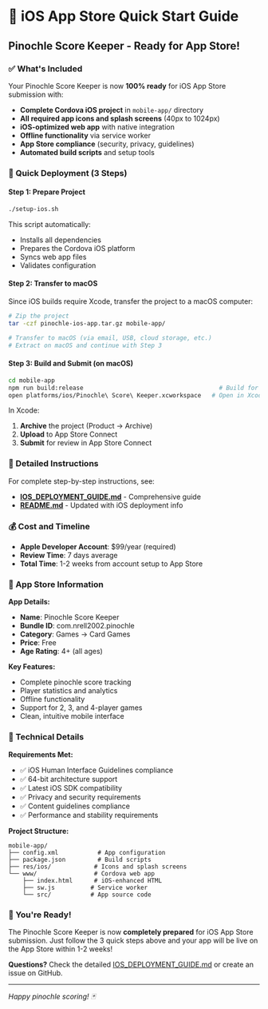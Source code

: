 # 🍎 iOS App Store Quick Start Guide

## Pinochle Score Keeper - Ready for App Store!

### ✅ What's Included

Your Pinochle Score Keeper is now **100% ready** for iOS App Store submission with:

- **Complete Cordova iOS project** in `mobile-app/` directory
- **All required app icons and splash screens** (40px to 1024px)
- **iOS-optimized web app** with native integration
- **Offline functionality** via service worker
- **App Store compliance** (security, privacy, guidelines)
- **Automated build scripts** and setup tools

### 🚀 Quick Deployment (3 Steps)

#### Step 1: Prepare Project
```bash
./setup-ios.sh
```
This script automatically:
- Installs all dependencies
- Prepares the Cordova iOS platform
- Syncs web app files
- Validates configuration

#### Step 2: Transfer to macOS
Since iOS builds require Xcode, transfer the project to a macOS computer:
```bash
# Zip the project
tar -czf pinochle-ios-app.tar.gz mobile-app/

# Transfer to macOS (via email, USB, cloud storage, etc.)
# Extract on macOS and continue with Step 3
```

#### Step 3: Build and Submit (on macOS)
```bash
cd mobile-app
npm run build:release                                      # Build for App Store
open platforms/ios/Pinochle\ Score\ Keeper.xcworkspace   # Open in Xcode
```

In Xcode:
1. **Archive** the project (Product → Archive)
2. **Upload** to App Store Connect
3. **Submit** for review in App Store Connect

### 📖 Detailed Instructions

For complete step-by-step instructions, see:
- **[IOS_DEPLOYMENT_GUIDE.md](IOS_DEPLOYMENT_GUIDE.md)** - Comprehensive guide
- **[README.md](README.md)** - Updated with iOS deployment info

### 💰 Cost and Timeline

- **Apple Developer Account**: $99/year (required)
- **Review Time**: 7 days average
- **Total Time**: 1-2 weeks from account setup to App Store

### 🎯 App Store Information

**App Details:**
- **Name**: Pinochle Score Keeper
- **Bundle ID**: com.nrell2002.pinochle
- **Category**: Games → Card Games
- **Price**: Free
- **Age Rating**: 4+ (all ages)

**Key Features:**
- Complete pinochle score tracking
- Player statistics and analytics
- Offline functionality
- Support for 2, 3, and 4-player games
- Clean, intuitive mobile interface

### 🔧 Technical Details

**Requirements Met:**
- ✅ iOS Human Interface Guidelines compliance
- ✅ 64-bit architecture support
- ✅ Latest iOS SDK compatibility
- ✅ Privacy and security requirements
- ✅ Content guidelines compliance
- ✅ Performance and stability requirements

**Project Structure:**
```
mobile-app/
├── config.xml           # App configuration
├── package.json         # Build scripts
├── res/ios/            # Icons and splash screens
└── www/                # Cordova web app
    ├── index.html      # iOS-enhanced HTML
    ├── sw.js          # Service worker
    └── src/           # App source code
```

### 🎉 You're Ready!

The Pinochle Score Keeper is now **completely prepared** for iOS App Store submission. Just follow the 3 quick steps above and your app will be live on the App Store within 1-2 weeks!

**Questions?** Check the detailed [IOS_DEPLOYMENT_GUIDE.md](IOS_DEPLOYMENT_GUIDE.md) or create an issue on GitHub.

---
*Happy pinochle scoring! 🃏*